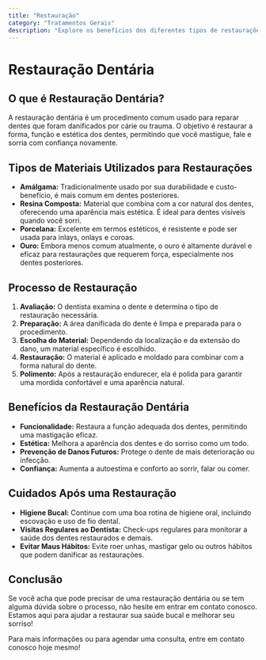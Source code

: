 ```yaml
---
title: "Restauração"
category: "Tratamentos Gerais"
description: "Explore os benefícios dos diferentes tipos de restaurações dentárias, que ajudam a recuperar a forma, função e estética dos dentes danificados por cárie ou trauma."
---
```


# Restauração Dentária

## O que é Restauração Dentária?

A restauração dentária é um procedimento comum usado para reparar dentes que foram danificados por cárie ou trauma. O objetivo é restaurar a forma, função e estética dos dentes, permitindo que você mastigue, fale e sorria com confiança novamente.

## Tipos de Materiais Utilizados para Restaurações

- **Amálgama:** Tradicionalmente usado por sua durabilidade e custo-benefício, é mais comum em dentes posteriores.
- **Resina Composta:** Material que combina com a cor natural dos dentes, oferecendo uma aparência mais estética. É ideal para dentes visíveis quando você sorri.
- **Porcelana:** Excelente em termos estéticos, é resistente e pode ser usada para inlays, onlays e coroas.
- **Ouro:** Embora menos comum atualmente, o ouro é altamente durável e eficaz para restaurações que requerem força, especialmente nos dentes posteriores.

## Processo de Restauração

1. **Avaliação:** O dentista examina o dente e determina o tipo de restauração necessária.
2. **Preparação:** A área danificada do dente é limpa e preparada para o procedimento.
3. **Escolha do Material:** Dependendo da localização e da extensão do dano, um material específico é escolhido.
4. **Restauração:** O material é aplicado e moldado para combinar com a forma natural do dente.
5. **Polimento:** Após a restauração endurecer, ela é polida para garantir uma mordida confortável e uma aparência natural.

## Benefícios da Restauração Dentária

- **Funcionalidade:** Restaura a função adequada dos dentes, permitindo uma mastigação eficaz.
- **Estética:** Melhora a aparência dos dentes e do sorriso como um todo.
- **Prevenção de Danos Futuros:** Protege o dente de mais deterioração ou infecção.
- **Confiança:** Aumenta a autoestima e conforto ao sorrir, falar ou comer.

## Cuidados Após uma Restauração

- **Higiene Bucal:** Continue com uma boa rotina de higiene oral, incluindo escovação e uso de fio dental.
- **Visitas Regulares ao Dentista:** Check-ups regulares para monitorar a saúde dos dentes restaurados e demais.
- **Evitar Maus Hábitos:** Evite roer unhas, mastigar gelo ou outros hábitos que podem danificar as restaurações.

## Conclusão

Se você acha que pode precisar de uma restauração dentária ou se tem alguma dúvida sobre o processo, não hesite em entrar em contato conosco. Estamos aqui para ajudar a restaurar sua saúde bucal e melhorar seu sorriso!

Para mais informações ou para agendar uma consulta, entre em contato conosco hoje mesmo!
